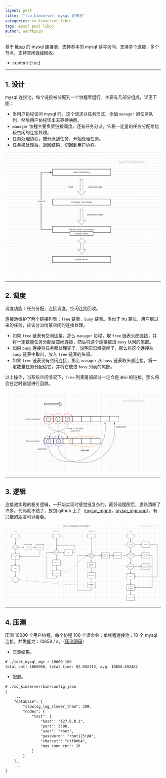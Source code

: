 ```yaml
---
layout: post
title:  "[co_kimserver] mysql 连接池"
categories: co_kimserver libco
tags: mysql pool libco
author: wenfh2020
---
```


基于 [libco](https://github.com/Tencent/libco) 的 mysql 连接池，支持基本的 mysql 读写访问，支持多个连接，多个节点，支持空闲连接回收。





* content
{:toc}

---

## 1. 设计

mysql 连接池，每个链接被分配到一个协程里运行。主要有几部分组成，详见下图：

* 当用户协程访问 mysql 时，这个请求以任务形式，添加 `manager` 的任务队列，然后用户协程切出去等待唤醒。
* `manager` 协程主要负责链接调度，还有任务分派，它将一定量的任务分配给比较空闲的连接处理。
* 任务处理协程，被分派到任务，开始处理任务。
* 任务被处理后，返回结果，切回到用户协程。

<div align=center><img src="/images/2021-03-25-16-06-10.png" data-action="zoom"/></div>

---

## 2. 调度

调度功能：任务分配，连接调度，空闲连接回收。

连接池维护了两个链接列表：`free` 链表，`busy` 链表。类似于 lru 算法，用户层过来的任务，应该分派给最空闲的连接处理。

* 如果 `free` 链表有空闲连接，那么 `manager` 协程，取 `free` 链表头部连接，并将一定数量任务分配给空闲连接，然后将这个连接放进 `busy` 队列的尾部。
* 如果 `busy` 连接将任务都处理完了，说明它已经空闲了，那么将这个连接从 `busy` 链表中取出，放入 `free` 链表的头部。
* 如果 `free` 链表没有空闲连接，那么 `manager` 从 `busy` 链表取头部连接，将一定数量任务分配给它，并将它放进 `busy` 列表的尾部。

以上操作，当系统空闲情况下，`free` 列表尾部部分一定会是 `最闲` 的链接，那么将会在定时器里进行回收。

<div align=center><img src="/images/2021-03-25-16-06-52.png" data-action="zoom"/></div>

---

## 3. 逻辑

连接池实现的相关逻辑，一开始实现时感觉挺复杂的，画好流程图后，思路清晰了许多。代码就不贴了，放到 github 上了（[mysql_mgr.h](https://github.com/wenfh2020/co_kimserver/blob/main/src/core/mysql/mysql_mgr.h)，[mysql_mgr.cpp](https://github.com/wenfh2020/co_kimserver/blob/main/src/core/mysql/mysql_mgr.cpp)），有兴趣的朋友可以看看。

<div align=center><img src="/images/2021-03-25-16-11-47.png" data-action="zoom"/></div>

---

## 4. 压测

压测 10000 个用户协程，每个协程 100 个读命令；单线程连接池：10 个 mysql 连接，并发能力：10858 / s。（[压测源码](https://github.com/wenfh2020/co_kimserver/tree/main/src/test/test_mysql_mgr)）

* 压测结果。

```shell
# ./test_mysql_mgr r 10000 100
total cnt: 1000000, total time: 92.092119, avg: 10858.692482
```

* 配置。

```shell
# ./co_kimserver/bin/config.json
{
    ...
    "database": {
        "slowlog_log_slower_than": 300,
        "nodes": {
            "test": {
                "host": "127.0.0.1",
                "port": 3306,
                "user": "root",
                "password": "root123!@#",
                "charset": "utf8mb4",
                "max_conn_cnt": 10
            }
        }
    },
    ...
}
```

